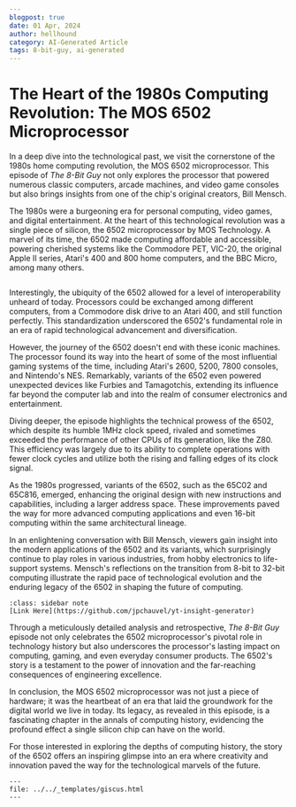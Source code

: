 ```yaml
---
blogpost: true
date: 01 Apr, 2024
author: hellhound
category: AI-Generated Article
tags: 8-bit-guy, ai-generated
---
```


# The Heart of the 1980s Computing Revolution: The MOS 6502 Microprocessor

In a deep dive into the technological past, we visit the cornerstone of the 1980s
home computing revolution, the MOS 6502 microprocessor. This episode of *The
8-Bit Guy* not only explores the processor that powered numerous classic
computers, arcade machines, and video game consoles but also brings insights
from one of the chip's original creators, Bill Mensch.

The 1980s were a burgeoning era for personal computing, video games, and
digital entertainment. At the heart of this technological revolution was a
single piece of silicon, the 6502 microprocessor by MOS Technology. A marvel of
its time, the 6502 made computing affordable and accessible, powering cherished
systems like the Commodore PET, VIC-20, the original Apple II series, Atari's
400 and 800 home computers, and the BBC Micro, among many others.

```{youtube} acUH4lWe2NQ
```

Interestingly, the ubiquity of the 6502 allowed for a level of
interoperability unheard of today. Processors could be exchanged among
different computers, from a Commodore disk drive to an Atari 400, and still
function perfectly. This standardization underscored the 6502's fundamental role
in an era of rapid technological advancement and diversification.

However, the journey of the 6502 doesn't end with these iconic machines. The
processor found its way into the heart of some of the most influential gaming
systems of the time, including Atari's 2600, 5200, 7800 consoles, and Nintendo's
NES. Remarkably, variants of the 6502 even powered unexpected devices like
Furbies and Tamagotchis, extending its influence far beyond the computer lab and
into the realm of consumer electronics and entertainment.

Diving deeper, the episode highlights the technical prowess of the 6502, which
despite its humble 1MHz clock speed, rivaled and sometimes exceeded the
performance of other CPUs of its generation, like the Z80. This efficiency was
largely due to its ability to complete operations with fewer clock cycles and
utilize both the rising and falling edges of its clock signal.

As the 1980s progressed, variants of the 6502, such as the 65C02 and 65C816,
emerged, enhancing the original design with new instructions and capabilities,
including a larger address space. These improvements paved the way for more
advanced computing applications and even 16-bit computing within the same
architectural lineage.

In an enlightening conversation with Bill Mensch, viewers gain insight into the
modern applications of the 6502 and its variants, which surprisingly continue to
play roles in various industries, from hobby electronics to life-support
systems. Mensch's reflections on the transition from 8-bit to 32-bit computing
illustrate the rapid pace of technological evolution and the enduring legacy of
the 6502 in shaping the future of computing.

```{admonition} YouTube Insight Generator Repository
:class: sidebar note
[Link Here](https://github.com/jpchauvel/yt-insight-generator)
```

Through a meticulously detailed analysis and retrospective, *The 8-Bit Guy*
episode not only celebrates the 6502 microprocessor's pivotal role in
technology history but also underscores the processor's lasting impact on
computing, gaming, and even everyday consumer products. The 6502's story is a
testament to the power of innovation and the far-reaching consequences of
engineering excellence.

In conclusion, the MOS 6502 microprocessor was not just a piece of hardware;
it was the heartbeat of an era that laid the groundwork for the digital world we
live in today. Its legacy, as revealed in this episode, is a fascinating chapter
in the annals of computing history, evidencing the profound effect a single
silicon chip can have on the world.

For those interested in exploring the depths of computing history, the
story of the 6502 offers an inspiring glimpse into an era where creativity and
innovation paved the way for the technological marvels of the future.

```{raw} html
---
file: ../../_templates/giscus.html
---
```
